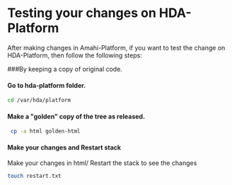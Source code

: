 # Testing your changes on HDA-Platform

After making changes in Amahi-Platform, if you want to test the change on HDA-Platform, then follow the following steps:

###By keeping a copy of original code.
#### Go to hda-platform folder.
````bash
cd /var/hda/platform
````
#### Make a "golden" copy of the tree as released.
````bash
 cp -a html golden-html 
````

#### Make your changes and Restart stack 
Make your changes in html/
Restart the stack to see the changes
````bash
touch restart.txt
````